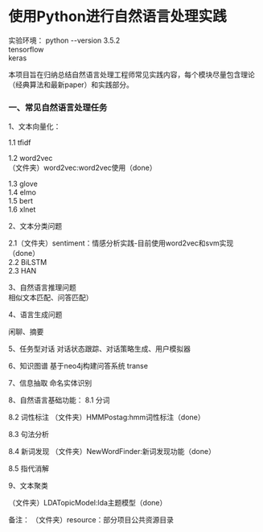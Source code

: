 # 使用Python进行自然语言处理实践

实验环境：
python --version 3.5.2  
tensorflow  
keras  


本项目旨在归纳总结自然语言处理工程师常见实践内容，每个模块尽量包含理论（经典算法和最新paper）和实践部分。



### 一、常见自然语言处理任务

1、文本向量化：

1.1 tfidf

1.2 word2vec  
（文件夹）word2vec:word2vec使用（done）

1.3 glove  
1.4 elmo  
1.5 bert  
1.6 xlnet  

2、文本分类问题

2.1（文件夹）sentiment：情感分析实践-目前使用word2vec和svm实现（done）  
2.2 BiLSTM  
2.3 HAN  
 
3、自然语言推理问题  
相似文本匹配、问答匹配）



4、语言生成问题

闲聊、摘要

5、任务型对话
对话状态跟踪、对话策略生成、用户模拟器


6、知识图谱
基于neo4j构建问答系统
transe

7、信息抽取
命名实体识别


8、自然语言基础功能：
8.1 分词

8.2 词性标注
（文件夹）HMMPostag:hmm词性标注（done）

8.3 句法分析

8.4 新词发现
（文件夹）NewWordFinder:新词发现功能（done）

8.5 指代消解


9、文本聚类

（文件夹）LDATopicModel:lda主题模型（done）





备注：
（文件夹）resource：部分项目公共资源目录



